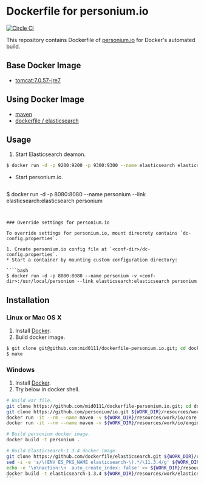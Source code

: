 Dockerfile for personium.io
=======================

[![Circle CI](https://circleci.com/gh/mid0111/dockerfile-personium.io.svg?style=svg)](https://circleci.com/gh/mid0111/dockerfile-personium.io)

This repository contains Dockerfile of [personium.io](http://personium.io/) for Docker's automated build.  

## Base Docker Image

* [tomcat:7.0.57-jre7](https://registry.hub.docker.com/u/library/tomcat/)

## Using Docker Image

* [maven](https://registry.hub.docker.com/_/maven/)
* [dockerfile / elasticsearch](https://registry.hub.docker.com/u/dockerfile/elasticsearch/)

## Usage

1. Start Elasticsearch deamon.  
 
  ````bash
$ docker run -d -p 9200:9200 -p 9300:9300 --name elasticsearch elasticsearch-1.3.4
  ````
* Start personium.io.  

  ````bash
$ docker run -d -p 8080:8080 --name personium --link elasticsearch:elasticsearch personium
  ````


### Override settings for personium.io

To override settings for personium.io, mount direcroty contains `dc-config.properties`.

1. Create personium.io config file at `<conf-dir>/dc-config.properties`.
* Start a container by mounting custom configuration directory:

  ````bash
$ docker run -d -p 8080:8080 --name personium -v <conf-dir>:/usr/local/personium --link elasticsearch:elasticsearch personium
  ````


## Installation

### Linux or Mac OS X

1. Install [Docker](https://www.docker.com/).
2. Build docker image.

  ```bash
$ git clone git@github.com:mid0111/dockerfile-personium.io.git; cd dockerfile-personium.io
$ make
  ```

### Windows

1. Install [Docker](https://www.docker.com/).
2. Try below in docker shell.
  ````bash
# Build war file.
git clone https://github.com/mid0111/dockerfile-personium.io.git; cd dockerfile-personium.io; WORK_DIR=`pwd`
git clone https://github.com/personium/io.git ${WORK_DIR}/resources/work/io
docker run -it --rm --name maven -v ${WORK_DIR}/resources/work/io/core:/usr/src/core -v  ${WORK_DIR}/resources/.m2:/root/.m2  -w /usr/src/core maven mvn clean package
docker run -it --rm --name maven -v ${WORK_DIR}/resources/work/io/engine:/usr/src/engine -v ${WORK_DIR}/resources/.m2:/root/.m2 -w /usr/src/engine maven mvn clean package

# Build personium docker image.
docker build -t personium .

# Build Elasticsearch-1.3.4 docker image.
git clone https://github.com/dockerfile/elasticsearch.git ${WORK_DIR}/resources/work/elasticsearch
sed -i -e 's/\(ENV ES_PKG_NAME elasticsearch-\).*/\11.3.4/g' ${WORK_DIR}/resources/work/elasticsearch/Dockerfile
echo -e '\n\naction:\n  auto_create_index: false' >> ${WORK_DIR}/resources/work/elasticsearch/config/elasticsearch.yml
docker build -t elasticsearch-1.3.4 ${WORK_DIR}/resources/work/elasticsearch
  ```
